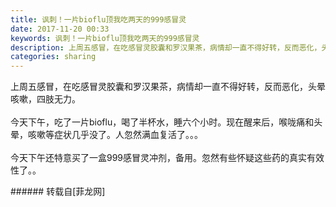 ```yaml
---
title: 讽刺！一片bioflu顶我吃两天的999感冒灵
date: 2017-11-20 00:33
keywords: 讽刺！一片bioflu顶我吃两天的999感冒灵
description: 上周五感冒，在吃感冒灵胶囊和罗汉果茶，病情却一直不得好转，反而恶化，头晕咳嗽，四肢无力。今天下午，吃了一片bioflu，喝了半杯水，睡六个小时。现在醒来后，喉咙痛和头晕，咳嗽等症状几乎没了。人忽然满血复活了。。。今天下午还特意买了一盒999感冒灵冲剂，备用。忽然有些怀疑这些药的真实有效性了。。
categories: sharing
---
```

<td class="t_f" id="postmessage_986423">

上周五感冒，在吃感冒灵胶囊和罗汉果茶，病情却一直不得好转，反而恶化，头晕咳嗽，四肢无力。<br/>
<br/>
今天下午，吃了一片bioflu，喝了半杯水，睡六个小时。现在醒来后，喉咙痛和头晕，咳嗽等症状几乎没了。人忽然满血复活了。。。<br/>
<br/>
今天下午还特意买了一盒999感冒灵冲剂，备用。忽然有些怀疑这些药的真实有效性了。。<br/>
</td>
###### 转载自[菲龙网]